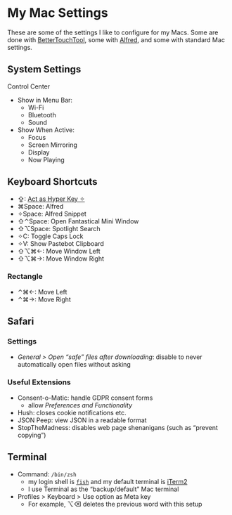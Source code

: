 # My Mac Settings

These are some of the settings I like to configure for my Macs. Some are done with [BetterTouchTool](bettertouchtool.md), some with [Alfred](alfred/README.md), and some with standard Mac settings.

## System Settings

Control Center

- Show in Menu Bar:
  - Wi-Fi
  - Bluetooth
  - Sound
- Show When Active:
  - Focus
  - Screen Mirroring
  - Display
  - Now Playing

## Keyboard Shortcuts

- ⇪: [Act as Hyper Key ✧](bettertouchtool.md#caps-lock-as-hyper-key)
- ⌘Space: Alfred
- ✧Space: Alfred Snippet
- ⇧⌃Space: Open Fantastical Mini Window
- ⇧⌥Space: Spotlight Search
- ✧C: Toggle Caps Lock
- ✧V: Show Pastebot Clipboard
- ⇧⌥⌘←: Move Window Left
- ⇧⌥⌘→: Move Window Right

### Rectangle

- ⌃⌘←: Move Left
- ⌃⌘→: Move Right

## Safari

### Settings

- _General > Open “safe” files after downloading_: disable to never automatically open files without asking

### Useful Extensions

- Consent-o-Matic: handle GDPR consent forms
  - allow _Preferences and Functionality_
- Hush: closes cookie notifications etc.
- JSON Peep: view JSON in a readable format
- StopTheMadness: disables web page shenanigans (such as “prevent copying”)

## Terminal

- Command: `/bin/zsh`
  - my login shell is [`fish`](/programming/fish/) and my default terminal is [iTerm2](/apps/iterm2.md)
  - I use Terminal as the “backup/default” Mac terminal
- Profiles > Keyboard > Use option as Meta key
  - For example, ⌥⌫ deletes the previous word with this setup
